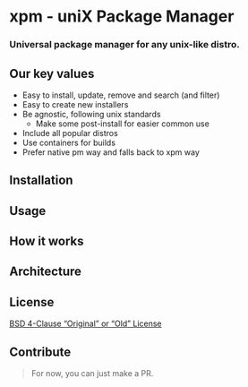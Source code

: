 # xpm - uniX Package Manager

### Universal package manager for any unix-like distro.
## Our key values
- Easy to install, update, remove and search (and filter)
- Easy to create new installers
- Be agnostic, following unix standards
  - Make some post-install for easier common use
- Include all popular distros
- Use containers for builds
- Prefer native pm way and falls back to xpm way
## Installation

## Usage

## How it works

## Architecture
## License
[BSD 4-Clause “Original” or “Old” License](LICENSE.md)
## Contribute
> For now, you can just make a PR.
